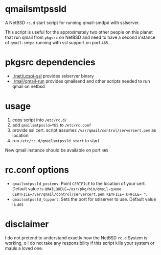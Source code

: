 # qmailsmtpssld
A NetBSD `rc.d` start script for running qmail-smdpd with sslserver.

This script is useful for the approximately two other people on this planet that run qmail from `pkgsrc` on NetBSD 
and need to have a second instance of `qmail-smtpd` running with ssl support on port `465`.

# pkgsrc dependencies
-   [./net/ucspi-ssl](http://pkgsrc.se/net/ucspi-ssl) provides sslserver binary 
-   [./mail/qmail-run](http://pkgsrc.se/mail/qmail-run) provides qmailsend and other scripts needed to run qmail on netbsd

# usage 

1. copy script into `/etc/rc.d/`
2. add `qmailsmtpssld=YES` to `/etc/rc.conf`
3. provide ssl cert. script assumes `/var/qmail/control/servercert.pem` as location
4. run `/etc/rc.d/qmailsmtpssld start` to start

New qmail instance should be available on port `465`
    
# rc.conf options
- `qmailsmtpssld_postenv`: Point `CERTFILE` to the location of your cert.
   Default value is `QMAILQUEUE=/usr/pkg/bin/qmail-queue CERTFILE=/var/qmail/control/servercert.pem KEYFILE= DHFILE= "`.
- `qmailsmtpssld_tcpport`: Sets the port for sslserver to use. Default value is `465`

#  disclaimer 
I do not pretend to understand exactly how the NetBSD `rc.d` System is working, o I do not take any responsibility if this script kills your system or mauls a loved one.  